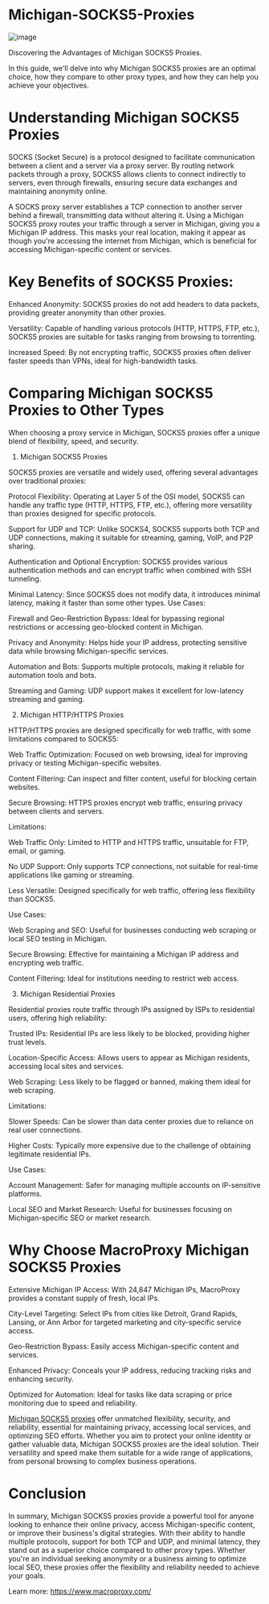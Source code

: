 # Michigan-SOCKS5-Proxies
![image](https://github.com/user-attachments/assets/9f200f6c-dbdf-471a-84f6-f00464454ee0)

Discovering the Advantages of Michigan SOCKS5 Proxies.

In this guide, we'll delve into why Michigan SOCKS5 proxies are an optimal choice, how they compare to other proxy types, and how they can help you achieve your objectives.

# Understanding Michigan SOCKS5 Proxies

SOCKS (Socket Secure) is a protocol designed to facilitate communication between a client and a server via a proxy server. By routing network packets through a proxy, SOCKS5 allows clients to connect indirectly to servers, even through firewalls, ensuring secure data exchanges and maintaining anonymity online.

A SOCKS proxy server establishes a TCP connection to another server behind a firewall, transmitting data without altering it. Using a Michigan SOCKS5 proxy routes your traffic through a server in Michigan, giving you a Michigan IP address. This masks your real location, making it appear as though you're accessing the internet from Michigan, which is beneficial for accessing Michigan-specific content or services.

# Key Benefits of SOCKS5 Proxies:

Enhanced Anonymity: SOCKS5 proxies do not add headers to data packets, providing greater anonymity than other proxies.

Versatility: Capable of handling various protocols (HTTP, HTTPS, FTP, etc.), SOCKS5 proxies are suitable for tasks ranging from browsing to torrenting.

Increased Speed: By not encrypting traffic, SOCKS5 proxies often deliver faster speeds than VPNs, ideal for high-bandwidth tasks.

# Comparing Michigan SOCKS5 Proxies to Other Types

When choosing a proxy service in Michigan, SOCKS5 proxies offer a unique blend of flexibility, speed, and security.

1. Michigan SOCKS5 Proxies

SOCKS5 proxies are versatile and widely used, offering several advantages over traditional proxies:

Protocol Flexibility: Operating at Layer 5 of the OSI model, SOCKS5 can handle any traffic type (HTTP, HTTPS, FTP, etc.), offering more versatility than proxies designed for specific protocols.

Support for UDP and TCP: Unlike SOCKS4, SOCKS5 supports both TCP and UDP connections, making it suitable for streaming, gaming, VoIP, and P2P sharing.

Authentication and Optional Encryption: SOCKS5 provides various authentication methods and can encrypt traffic when combined with SSH tunneling.

Minimal Latency: Since SOCKS5 does not modify data, it introduces minimal latency, making it faster than some other types.
Use Cases:

Firewall and Geo-Restriction Bypass: Ideal for bypassing regional restrictions or accessing geo-blocked content in Michigan.

Privacy and Anonymity: Helps hide your IP address, protecting sensitive data while browsing Michigan-specific services.

Automation and Bots: Supports multiple protocols, making it reliable for automation tools and bots.

Streaming and Gaming: UDP support makes it excellent for low-latency streaming and gaming.

2. Michigan HTTP/HTTPS Proxies

HTTP/HTTPS proxies are designed specifically for web traffic, with some limitations compared to SOCKS5:

Web Traffic Optimization: Focused on web browsing, ideal for improving privacy or testing Michigan-specific websites.

Content Filtering: Can inspect and filter content, useful for blocking certain websites.

Secure Browsing: HTTPS proxies encrypt web traffic, ensuring privacy between clients and servers.

Limitations:

Web Traffic Only: Limited to HTTP and HTTPS traffic, unsuitable for FTP, email, or gaming.

No UDP Support: Only supports TCP connections, not suitable for real-time applications like gaming or streaming.

Less Versatile: Designed specifically for web traffic, offering less flexibility than SOCKS5.

Use Cases:

Web Scraping and SEO: Useful for businesses conducting web scraping or local SEO testing in Michigan.

Secure Browsing: Effective for maintaining a Michigan IP address and encrypting web traffic.

Content Filtering: Ideal for institutions needing to restrict web access.

3. Michigan Residential Proxies

Residential proxies route traffic through IPs assigned by ISPs to residential users, offering high reliability:

Trusted IPs: Residential IPs are less likely to be blocked, providing higher trust levels.

Location-Specific Access: Allows users to appear as Michigan residents, accessing local sites and services.

Web Scraping: Less likely to be flagged or banned, making them ideal for web scraping.

Limitations:

Slower Speeds: Can be slower than data center proxies due to reliance on real user connections.

Higher Costs: Typically more expensive due to the challenge of obtaining legitimate residential IPs.

Use Cases:

Account Management: Safer for managing multiple accounts on IP-sensitive platforms.

Local SEO and Market Research: Useful for businesses focusing on Michigan-specific SEO or market research.

# Why Choose MacroProxy Michigan SOCKS5 Proxies

Extensive Michigan IP Access: With 24,847 Michigan IPs, MacroProxy provides a constant supply of fresh, local IPs.

City-Level Targeting: Select IPs from cities like Detroit, Grand Rapids, Lansing, or Ann Arbor for targeted marketing and city-specific service access.

Geo-Restriction Bypass: Easily access Michigan-specific content and services.

Enhanced Privacy: Conceals your IP address, reducing tracking risks and enhancing security.

Optimized for Automation: Ideal for tasks like data scraping or price monitoring due to speed and reliability.

[Michigan SOCKS5 proxies](https://www.macroproxy.com/blog/Michigan-SOCKS5-Proxies-Secure-and-Local-Proxy-Solutions) offer unmatched flexibility, security, and reliability, essential for maintaining privacy, accessing local services, and optimizing SEO efforts. Whether you aim to protect your online identity or gather valuable data, Michigan SOCKS5 proxies are the ideal solution. Their versatility and speed make them suitable for a wide range of applications, from personal browsing to complex business operations.

# Conclusion

In summary, Michigan SOCKS5 proxies provide a powerful tool for anyone looking to enhance their online privacy, access Michigan-specific content, or improve their business's digital strategies. With their ability to handle multiple protocols, support for both TCP and UDP, and minimal latency, they stand out as a superior choice compared to other proxy types. Whether you're an individual seeking anonymity or a business aiming to optimize local SEO, these proxies offer the flexibility and reliability needed to achieve your goals.

Learn more: https://www.macroproxy.com/
